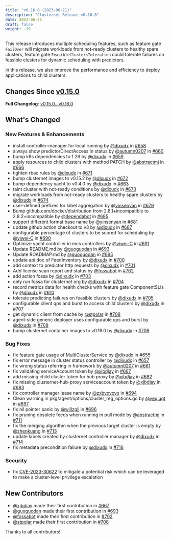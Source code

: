 ```yaml
---
title: "v0.16.0 (2023-06-21)"
description: "Clusternet Release v0.16.0"
date: 2023-06-21
draft: false
weight: -19
---
```


This release introduces multiple scheduling features, such as feature
gate `FailOver` will migrate workloads from not-ready clusters to
healthy spare clusters, feature gate `FeasibleClustersToleration` could
tolerate failures on feasible clusters for dynamic scheduling with
predictors.

In this release, we also improve the performance and efficiency to
deploy applications to child clusters.

## Changes Since [v0.15.0](https://github.com/clusternet/clusternet/releases/tag/v0.15.0)

**Full Changelog**:
[v0.15.0...v0.16.0](https://github.com/clusternet/clusternet/compare/v0.15.0...v0.16.0)

## What's Changed

### New Features & Enhancements

- install controller-manager for local running by
  [@dixudx](https://github.com/dixudx) in
  [#658](https://github.com/clusternet/clusternet/pull/658)
- always show predictorDirectAccess in status by
  [@autumn0207](https://github.com/autumn0207) in
  [#660](https://github.com/clusternet/clusternet/pull/660)
- bump k8s dependencies to 1.26 by
  [@dixudx](https://github.com/dixudx) in
  [#659](https://github.com/clusternet/clusternet/pull/659)
- apply resources to child clusters with method PATCH by
  [@abstractmj](https://github.com/abstractmj) in
  [#666](https://github.com/clusternet/clusternet/pull/666)
- tighten rbac rules by
  [@dixudx](https://github.com/dixudx) in
  [#671](https://github.com/clusternet/clusternet/pull/671)
- bump clusternet images to v0.15.2 by
  [@dixudx](https://github.com/dixudx) in
  [#672](https://github.com/clusternet/clusternet/pull/672)
- bump dependency yacht to v0.4.0 by
  [@dixudx](https://github.com/dixudx) in
  [#663](https://github.com/clusternet/clusternet/pull/663)
- taint cluster with not-ready conditions by
  [@dixudx](https://github.com/dixudx) in
  [#673](https://github.com/clusternet/clusternet/pull/673)
- migrate workloads from not-ready clusters to healthy spare clusters by
  [@dixudx](https://github.com/dixudx) in
  [#674](https://github.com/clusternet/clusternet/pull/674)
- user-defined prefixes for label aggregation by
  [@yinsenyan](https://github.com/yinsenyan) in
  [#679](https://github.com/clusternet/clusternet/pull/679)
- Bump github.com/docker/distribution from 2.8.1+incompatible to
  2.8.2+incompatible by
  [@dependabot](https://github.com/dependabot) in
  [#685](https://github.com/clusternet/clusternet/pull/685)
- support different format base name by
  [@yinsenyan](https://github.com/yinsenyan) in
  [#681](https://github.com/clusternet/clusternet/pull/681)
- update github action checkout to v3 by
  [@dixudx](https://github.com/dixudx) in
  [#687](https://github.com/clusternet/clusternet/pull/687)
- configurable percentage of clusters to be scored for scheduling by
  [@yiwei-C](https://github.com/yiwei-C) in
  [#690](https://github.com/clusternet/clusternet/pull/690)
- Optimize yacht controller in mcs controllers by
  [@yiwei-C](https://github.com/yiwei-C) in
  [#691](https://github.com/clusternet/clusternet/pull/691)
- Update README.md by
  [@guoguodan](https://github.com/guoguodan) in
  [#693](https://github.com/clusternet/clusternet/pull/693)
- Update ROADMAP.md by
  [@guoguodan](https://github.com/guoguodan) in
  [#695](https://github.com/clusternet/clusternet/pull/695)
- update api doc of FeedInventory by
  [@dixudx](https://github.com/dixudx) in
  [#700](https://github.com/clusternet/clusternet/pull/700)
- add context to predictor http requests by
  [@dixudx](https://github.com/dixudx) in
  [#701](https://github.com/clusternet/clusternet/pull/701)
- Add license scan report and status by
  [@fossabot](https://github.com/fossabot) in
  [#702](https://github.com/clusternet/clusternet/pull/702)
- add action fossa by
  [@dixudx](https://github.com/dixudx) in
  [#703](https://github.com/clusternet/clusternet/pull/703)
- only run fossa for clusternet org by
  [@dixudx](https://github.com/dixudx) in
  [#704](https://github.com/clusternet/clusternet/pull/704)
- record metrics data for health checks with feature gate ComponentSLIs
  by
  [@dixudx](https://github.com/dixudx) in
  [#610](https://github.com/clusternet/clusternet/pull/610)
- tolerate predicting failures on feasible clusters by
  [@dixudx](https://github.com/dixudx) in
  [#705](https://github.com/clusternet/clusternet/pull/705)
- configurable client qps and burst to access child clusters by
  [@dixudx](https://github.com/dixudx) in
  [#707](https://github.com/clusternet/clusternet/pull/707)
- get dynamic client from cache by
  [@stpolar](https://github.com/stpolar) in
  [#708](https://github.com/clusternet/clusternet/pull/708)
- agent-side generic deployer uses configurable qps and burst by
  [@dixudx](https://github.com/dixudx) in
  [#709](https://github.com/clusternet/clusternet/pull/709)
- bump clusternet container images to v0.16.0 by
  [@dixudx](https://github.com/dixudx) in
  [#706](https://github.com/clusternet/clusternet/pull/706)

### Bug Fixes

- fix feature gate usage of MultiClusterService by
  [@dixudx](https://github.com/dixudx) in
  [#655](https://github.com/clusternet/clusternet/pull/655)
- fix error message in cluster status controller by
  [@dixudx](https://github.com/dixudx) in
  [#657](https://github.com/clusternet/clusternet/pull/657)
- fix wrong status referring in framework by
  [@autumn0207](https://github.com/autumn0207) in
  [#661](https://github.com/clusternet/clusternet/pull/661)
- fix validating serviceAccount token by
  [@xjbdjay](https://github.com/xjbdjay) in
  [#667](https://github.com/clusternet/clusternet/pull/667)
- add missing child cluster token for hub proxy by
  [@xjbdjay](https://github.com/xjbdjay) in
  [#682](https://github.com/clusternet/clusternet/pull/682)
- fix missing clusternet-hub-proxy serviceaccount token by
  [@xjbdjay](https://github.com/xjbdjay) in
  [#683](https://github.com/clusternet/clusternet/pull/683)
- fix controller manager lease name by
  [@zxbyoyoyo](https://github.com/zxbyoyoyo) in
  [#694](https://github.com/clusternet/clusternet/pull/694)
- Clean warning in pkg/agent/options/cluster_reg_options.go by
  [@yeqiugt](https://github.com/yeqiugt) in
  [#697](https://github.com/clusternet/clusternet/pull/697)
- fix nil pointer panic by
  [@willzgli](https://github.com/willzgli) in
  [#696](https://github.com/clusternet/clusternet/pull/696)
- fix pruning obsolete feeds when running in pull mode by
  [@abstractmj](https://github.com/abstractmj) in
  [#711](https://github.com/clusternet/clusternet/pull/711)
- fix the merging algorithm when the previous target cluster is empty by
  [@zhenkuang](https://github.com/zhenkuang) in
  [#713](https://github.com/clusternet/clusternet/pull/713)
- update labels created by clusternet controller manager by
  [@dixudx](https://github.com/dixudx) in
  [#714](https://github.com/clusternet/clusternet/pull/714)
- fix metadata precondition failure by
  [@dixudx](https://github.com/dixudx) in
  [#716](https://github.com/clusternet/clusternet/pull/716)

### Security

- fix
  [CVE-2023-30622](https://github.com/advisories/GHSA-833c-xh79-p429
  "CVE-2023-30622") to mitigate a potential risk which can be leveraged
  to make a cluster-level privilege escalation

## New Contributors

- [@xjbdjay](https://github.com/xjbdjay) made their first contribution
  in
  [#667](https://github.com/clusternet/clusternet/pull/667)
- [@guoguodan](https://github.com/guoguodan) made their first
  contribution in
  [#693](https://github.com/clusternet/clusternet/pull/693)
- [@fossabot](https://github.com/fossabot) made their first contribution
  in
  [#702](https://github.com/clusternet/clusternet/pull/702)
- [@stpolar](https://github.com/stpolar) made their first contribution
  in
  [#708](https://github.com/clusternet/clusternet/pull/708)

Thanks to all contributors!
